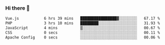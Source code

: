 ### Hi there 👋

<!--START_SECTION:waka-->

```txt
Vue.js           6 hrs 39 mins   ████████████████▓░░░░░░░░   67.17 %
PHP              3 hrs 10 mins   ████████░░░░░░░░░░░░░░░░░   31.93 %
JavaScript       4 mins          ▒░░░░░░░░░░░░░░░░░░░░░░░░   00.67 %
CSS              0 secs          ░░░░░░░░░░░░░░░░░░░░░░░░░   00.11 %
Apache Config    0 secs          ░░░░░░░░░░░░░░░░░░░░░░░░░   00.06 %
```

<!--END_SECTION:waka-->

<!--
**Jonas-VanHaeken/Jonas-VanHaeken** is a ✨ _special_ ✨ repository because its `README.md` (this file) appears on your GitHub profile.

Here are some ideas to get you started:

- 🔭 I’m currently working on ...
- 🌱 I’m currently learning ...
- 👯 I’m looking to collaborate on ...
- 🤔 I’m looking for help with ...
- 💬 Ask me about ...
- 📫 How to reach me: ...
- 😄 Pronouns: ...
- ⚡ Fun fact: ...
-->
